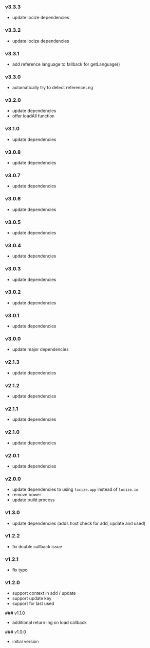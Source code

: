### v3.3.3

- update locize dependencies

### v3.3.2

- update locize dependencies

### v3.3.1

- add reference language to fallback for getLanguage()

### v3.3.0

- automatically try to detect referenceLng

### v3.2.0

- update dependencies
- offer loadAll function

### v3.1.0

- update dependencies

### v3.0.8

- update dependencies

### v3.0.7

- update dependencies

### v3.0.6

- update dependencies

### v3.0.5

- update dependencies

### v3.0.4

- update dependencies

### v3.0.3

- update dependencies

### v3.0.2

- update dependencies

### v3.0.1

- update dependencies

### v3.0.0

- update major dependencies

### v2.1.3

- update dependencies

### v2.1.2

- update dependencies

### v2.1.1

- update dependencies

### v2.1.0

- update dependencies

### v2.0.1

- update dependencies

### v2.0.0

- update dependencies to using `locize.app` instead of `locize.io`
- remove bower
- update build process

### v1.3.0

- update dependencies (adds host check for add, update and used)

### v1.2.2

- fix double callback issue

### v1.2.1

- fix typo

### v1.2.0

- support context in add / update
- support update key
- support for last used

### v1.1.0

- additional return lng on load callback

### v1.0.0

- initial version

